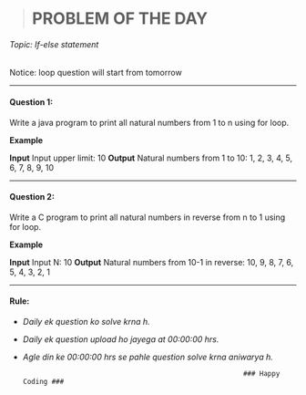 ># PROBLEM OF THE DAY
###### Topic: If-else statement 

Notice: loop question will start from tomorrow

---------

#### Question 1: 
Write a java program to print all natural numbers from 1 to n using for loop.

**Example**

**Input**
Input upper limit: 10
**Output**
Natural numbers from 1 to 10: 1, 2, 3, 4, 5, 6, 7, 8, 9, 10


----------
#### Question 2:
Write a C program to print all natural numbers in reverse from n to 1 using for loop.

**Example**

**Input**
Input N: 10
**Output**
Natural numbers from 10-1 in reverse: 
10, 9, 8, 7, 6, 5, 4, 3, 2, 1

-------------

#### Rule:
* *Daily ek question ko solve krna h.*
* *Daily ek question upload ho jayega at 00:00:00 hrs.*
* *Agle din ke 00:00:00 hrs se pahle question solve krna aniwarya h.*


                                                            ### Happy Coding ###

